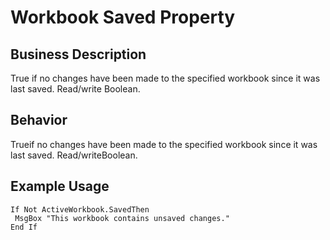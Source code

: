 # Workbook Saved Property

## Business Description
True if no changes have been made to the specified workbook since it was last saved. Read/write Boolean.

## Behavior
Trueif no changes have been made to the specified workbook since it was last saved. Read/writeBoolean.

## Example Usage
```vba
If Not ActiveWorkbook.SavedThen 
 MsgBox "This workbook contains unsaved changes." 
End If
```